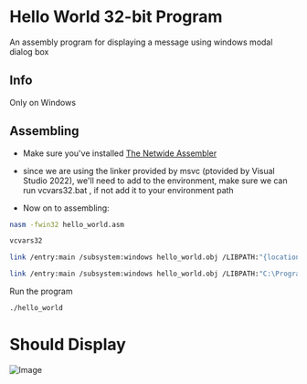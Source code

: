 # Hello World 32-bit Program
An assembly program for displaying a message using windows modal dialog box

## Info

Only on Windows

## Assembling

* Make sure you've installed [The Netwide Assembler](https://www.nasm.us)
* since we are using the linker provided by msvc (ptovided by Visual Studio 2022), we'll need to add to the environment, make sure we can run vcvars32.bat , if not add it to your environment path

* Now on to assembling:

```bash
nasm -fwin32 hello_world.asm
```

```bash
vcvars32
```

```bash
link /entry:main /subsystem:windows hello_world.obj /LIBPATH:"{location of user32.lib}" /LIBPATH:"{location of kernel32.lib}" user32.lib kernel32.lib
```

```bash
link /entry:main /subsystem:windows hello_world.obj /LIBPATH:"C:\Program Files (x86)\Windows Kits\10\Lib\10.0.22621.0\um\x86" /LIBPATH:"C:\Program Files (x86)\Windows Kits\10\Lib\10.0.22621.0\um\x86" user32.lib kernel32.lib
```


Run the program

```bash
./hello_world
```

# Should Display
![Image](/win32/images/hello_world.JPG "Hello World")